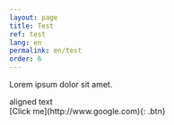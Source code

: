 ```yaml
---
layout: page
title: Test
ref: test
lang: en
permalink: en/test
order: 6
---
```



Lorem ipsum dolor sit amet.

<div>aligned text</div>
[Click me](http://www.google.com){: .btn}
